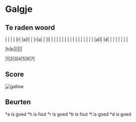 # Galgje

## Te raden woord

| | | | |r| |a|l| | |r|a| | |l| | | | | | | | | | | | | | | | | |a|l| |d| | | | | | | |


|h|b||||||

|1|2|3|4|5|6|7|

## Score
![gallow](./images/2.png)

## Beurten
*a is goed 
*h is fout
*r is goed
*b is fout
*l is goed
*d is goed


